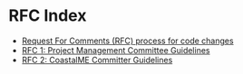 # RFC Index
- [Request For Comments (RFC) process for code changes](../rfc_process.md)
- [RFC 1: Project Management Committee Guidelines](rfc1_pmc.md)
- [RFC 2: CoastalME Committer Guidelines](rfc2_commiters.md)

